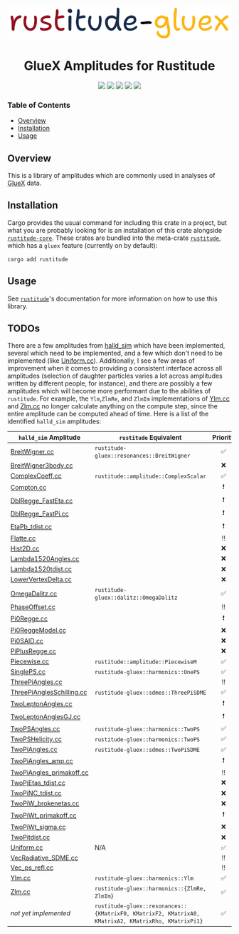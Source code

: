 <p align="center">
  <img
    width="800"
    src="https://github.com/denehoffman/rustitude/blob/main/crates/rustitude-gluex/media/logo.png"
  />
</p>
<p align="center">
    <h1 align="center">GlueX Amplitudes for Rustitude</h1>
</p>

<p align="center">
  <a href="https://github.com/denehoffman/rustitude/commits/main/" alt="Lastest Commits">
    <img src="https://img.shields.io/github/last-commit/denehoffman/rustitude/main" /></a>
  <a href="https://github.com/denehoffman/rustitude/actions" alt="Build Status">
    <img src="https://img.shields.io/github/actions/workflow/status/denehoffman/rustitude/rust.yml" /></a>
  <a href="LICENSE" alt="License">
    <img src="https://img.shields.io/github/license/denehoffman/rustitude" /></a>
  <a href="https://crates.io/crates/rustitude-gluex" alt="Rustitude-GlueX on crates.io">
    <img src="https://img.shields.io/crates/v/rustitude-gluex" /></a>
  <a href="https://docs.rs/rustitude-gluex/latest/rustitude_gluex/" alt="Rustitude-GlueX documentation on docs.rs">
    <img src="https://img.shields.io/docsrs/rustitude-gluex" /></a>
</p>

### Table of Contents

- [Overview](#Overview)
- [Installation](#Installation)
- [Usage](#Usage)

## Overview

This is a library of amplitudes which are commonly used in analyses of [GlueX](http://gluex.org/) data.

## Installation

Cargo provides the usual command for including this crate in a project, but what you are probably looking for is an installation of this crate alongside [`rustitude-core`](https://github.com/denehoffman/rustitude/tree/main/crates/rustitude-core). These crates are bundled into the meta-crate [`rustitude`](https://github.com/denehoffman/rustitude), which has a `gluex` feature (currently on by default):

```shell
cargo add rustitude
```

## Usage

See [`rustitude`](https://github.com/denehoffman/rustitude)'s documentation for more information on how to use this library.

## TODOs

There are a few amplitudes from [halld_sim](https://github.com/JeffersonLab/halld_sim/tree/master/src/libraries/AMPTOOLS_AMPS) which have been implemented, several which need to be implemented, and a few which don't need to be implemented (like [Uniform.cc](https://github.com/JeffersonLab/halld_sim/blob/master/src/libraries/AMPTOOLS_AMPS/Uniform.cc)). Additionally, I see a few areas of improvement when it comes to providing a consistent interface across all amplitudes (selection of daughter particles varies a lot across amplitudes written by different people, for instance), and there are possibly a few amplitudes which will become more performant due to the abilities of `rustitude`. For example, the `Ylm`,`ZlmRe`, and `ZlmIm` implementations of [Ylm.cc](https://github.com/JeffersonLab/halld_sim/blob/master/src/libraries/AMPTOOLS_AMPS/Ylm.cc) and [Zlm.cc](https://github.com/JeffersonLab/halld_sim/blob/master/src/libraries/AMPTOOLS_AMPS/Zlm.cc) no longer calculate anything on the compute step, since the entire amplitude can be computed ahead of time. Here is a list of the identified `halld_sim` amplitudes:

| `halld_sim` Amplitude                                                                                                                    | `rustitude` Equivalent                                                                              |         Priority         |
| ---------------------------------------------------------------------------------------------------------------------------------------- | --------------------------------------------------------------------------------------------------- | :----------------------: |
| [BreitWigner.cc](https://github.com/JeffersonLab/halld_sim/blob/master/src/libraries/AMPTOOLS_AMPS/BreitWigner.cc)                       | `rustitude-gluex::resonances::BreitWigner`                                                          |    :white_check_mark:    |
| [BreitWigner3body.cc](https://github.com/JeffersonLab/halld_sim/blob/master/src/libraries/AMPTOOLS_AMPS/BreitWigner3body.cc)             |                                                                                                     |           :x:            |
| [ComplexCoeff.cc](https://github.com/JeffersonLab/halld_sim/blob/master/src/libraries/AMPTOOLS_AMPS/ComplexCoeff.cc)                     | `rustitude::amplitude::ComplexScalar`                                                               |    :white_check_mark:    |
| [Compton.cc](https://github.com/JeffersonLab/halld_sim/blob/master/src/libraries/AMPTOOLS_AMPS/Compton.cc)                               |                                                                                                     | :heavy_exclamation_mark: |
| [DblRegge_FastEta.cc](https://github.com/JeffersonLab/halld_sim/blob/master/src/libraries/AMPTOOLS_AMPS/DblRegge_FastEta.cc)             |                                                                                                     | :heavy_exclamation_mark: |
| [DblRegge_FastPi.cc](https://github.com/JeffersonLab/halld_sim/blob/master/src/libraries/AMPTOOLS_AMPS/DblRegge_FastPi.cc)               |                                                                                                     | :heavy_exclamation_mark: |
| [EtaPb_tdist.cc](https://github.com/JeffersonLab/halld_sim/blob/master/src/libraries/AMPTOOLS_AMPS/EtaPb_tdist.cc)                       |                                                                                                     | :heavy_exclamation_mark: |
| [Flatte.cc](https://github.com/JeffersonLab/halld_sim/blob/master/src/libraries/AMPTOOLS_AMPS/Flatte.cc)                                 |                                                                                                     |        :bangbang:        |
| [Hist2D.cc](https://github.com/JeffersonLab/halld_sim/blob/master/src/libraries/AMPTOOLS_AMPS/Hist2D.cc)                                 |                                                                                                     |           :x:            |
| [Lambda1520Angles.cc](https://github.com/JeffersonLab/halld_sim/blob/master/src/libraries/AMPTOOLS_AMPS/Lambda1520Angles.cc)             |                                                                                                     |           :x:            |
| [Lambda1520tdist.cc](https://github.com/JeffersonLab/halld_sim/blob/master/src/libraries/AMPTOOLS_AMPS/Lambda1520tdist.cc)               |                                                                                                     |           :x:            |
| [LowerVertexDelta.cc](https://github.com/JeffersonLab/halld_sim/blob/master/src/libraries/AMPTOOLS_AMPS/LowerVertexDelta.cc)             |                                                                                                     |           :x:            |
| [OmegaDalitz.cc](https://github.com/JeffersonLab/halld_sim/blob/master/src/libraries/AMPTOOLS_AMPS/OmegaDalitz.cc)                       | `rustitude-gluex::dalitz::OmegaDalitz`                                                              |    :white_check_mark:    |
| [PhaseOffset.cc](https://github.com/JeffersonLab/halld_sim/blob/master/src/libraries/AMPTOOLS_AMPS/PhaseOffset.cc)                       |                                                                                                     |        :bangbang:        |
| [Pi0Regge.cc](https://github.com/JeffersonLab/halld_sim/blob/master/src/libraries/AMPTOOLS_AMPS/Pi0Regge.cc)                             |                                                                                                     | :heavy_exclamation_mark: |
| [Pi0ReggeModel.cc](https://github.com/JeffersonLab/halld_sim/blob/master/src/libraries/AMPTOOLS_AMPS/Pi0ReggeModel.cc)                   |                                                                                                     |           :x:            |
| [Pi0SAID.cc](https://github.com/JeffersonLab/halld_sim/blob/master/src/libraries/AMPTOOLS_AMPS/Pi0SAID.cc)                               |                                                                                                     |           :x:            |
| [PiPlusRegge.cc](https://github.com/JeffersonLab/halld_sim/blob/master/src/libraries/AMPTOOLS_AMPS/PiPlusRegge.cc)                       |                                                                                                     |           :x:            |
| [Piecewise.cc](https://github.com/JeffersonLab/halld_sim/blob/master/src/libraries/AMPTOOLS_AMPS/Piecewise.cc)                           | `rustitude::amplitude::PiecewiseM`                                                                   |    :white_check_mark:    |
| [SinglePS.cc](https://github.com/JeffersonLab/halld_sim/blob/master/src/libraries/AMPTOOLS_AMPS/SinglePS.cc)                             | `rustitude-gluex::harmonics::OnePS`                                                                 |    :white_check_mark:    |
| [ThreePiAngles.cc](https://github.com/JeffersonLab/halld_sim/blob/master/src/libraries/AMPTOOLS_AMPS/ThreePiAngles.cc)                   |                                                                                                     |        :bangbang:        |
| [ThreePiAnglesSchilling.cc](https://github.com/JeffersonLab/halld_sim/blob/master/src/libraries/AMPTOOLS_AMPS/ThreePiAnglesSchilling.cc) | `rustitude-gluex::sdmes::ThreePiSDME`                                                               |    :white_check_mark:    |
| [TwoLeptonAngles.cc](https://github.com/JeffersonLab/halld_sim/blob/master/src/libraries/AMPTOOLS_AMPS/TwoLeptonAngles.cc)               |                                                                                                     | :heavy_exclamation_mark: |
| [TwoLeptonAnglesGJ.cc](https://github.com/JeffersonLab/halld_sim/blob/master/src/libraries/AMPTOOLS_AMPS/TwoLeptonAnglesGJ.cc)           |                                                                                                     | :heavy_exclamation_mark: |
| [TwoPSAngles.cc](https://github.com/JeffersonLab/halld_sim/blob/master/src/libraries/AMPTOOLS_AMPS/TwoPSAngles.cc)                       | `rustitude-gluex::harmonics::TwoPS`                                                                 |    :white_check_mark:    |
| [TwoPSHelicity.cc](https://github.com/JeffersonLab/halld_sim/blob/master/src/libraries/AMPTOOLS_AMPS/TwoPSHelicity.cc)                   | `rustitude-gluex::harmonics::TwoPS`                                                                 |    :white_check_mark:    |
| [TwoPiAngles.cc](https://github.com/JeffersonLab/halld_sim/blob/master/src/libraries/AMPTOOLS_AMPS/TwoPiAngles.cc)                       | `rustitude-gluex::sdmes::TwoPiSDME`                                                                 |    :white_check_mark:    |
| [TwoPiAngles_amp.cc](https://github.com/JeffersonLab/halld_sim/blob/master/src/libraries/AMPTOOLS_AMPS/TwoPiAngles_amp.cc)               |                                                                                                     | :heavy_exclamation_mark: |
| [TwoPiAngles_primakoff.cc](https://github.com/JeffersonLab/halld_sim/blob/master/src/libraries/AMPTOOLS_AMPS/TwoPiAngles_primakoff.cc)   |                                                                                                     |        :bangbang:        |
| [TwoPiEtas_tdist.cc](https://github.com/JeffersonLab/halld_sim/blob/master/src/libraries/AMPTOOLS_AMPS/TwoPiEtas_tdist.cc)               |                                                                                                     |           :x:            |
| [TwoPiNC_tdist.cc](https://github.com/JeffersonLab/halld_sim/blob/master/src/libraries/AMPTOOLS_AMPS/TwoPiNC_tdist.cc)                   |                                                                                                     |           :x:            |
| [TwoPiW_brokenetas.cc](https://github.com/JeffersonLab/halld_sim/blob/master/src/libraries/AMPTOOLS_AMPS/TwoPiW_brokenetas.cc)           |                                                                                                     |           :x:            |
| [TwoPiWt_primakoff.cc](https://github.com/JeffersonLab/halld_sim/blob/master/src/libraries/AMPTOOLS_AMPS/TwoPiWt_primakoff.cc)           |                                                                                                     | :heavy_exclamation_mark: |
| [TwoPiWt_sigma.cc](https://github.com/JeffersonLab/halld_sim/blob/master/src/libraries/AMPTOOLS_AMPS/TwoPiWt_sigma.cc)                   |                                                                                                     |           :x:            |
| [TwoPitdist.cc](https://github.com/JeffersonLab/halld_sim/blob/master/src/libraries/AMPTOOLS_AMPS/TwoPitdist.cc)                         |                                                                                                     |           :x:            |
| [Uniform.cc](https://github.com/JeffersonLab/halld_sim/blob/master/src/libraries/AMPTOOLS_AMPS/Uniform.cc)                               | N/A                                                                                                 |    :white_check_mark:    |
| [VecRadiative_SDME.cc](https://github.com/JeffersonLab/halld_sim/blob/master/src/libraries/AMPTOOLS_AMPS/VecRadiative_SDME.cc)           |                                                                                                     |        :bangbang:        |
| [Vec_ps_refl.cc](https://github.com/JeffersonLab/halld_sim/blob/master/src/libraries/AMPTOOLS_AMPS/Vec_ps_refl.cc)                       |                                                                                                     |        :bangbang:        |
| [Ylm.cc](https://github.com/JeffersonLab/halld_sim/blob/master/src/libraries/AMPTOOLS_AMPS/Ylm.cc)                                       | `rustitude-gluex::harmonics::Ylm`                                                                   |    :white_check_mark:    |
| [Zlm.cc](https://github.com/JeffersonLab/halld_sim/blob/master/src/libraries/AMPTOOLS_AMPS/Zlm.cc)                                       | `rustitude-gluex::harmonics::{ZlmRe, ZlmIm}`                                                        |    :white_check_mark:    |
| _not yet implemented_                                                                                                                    | `rustitude-gluex::resonances::{KMatrixF0, KMatrixF2, KMatrixA0, KMatrixA2, KMatrixRho, KMatrixPi1}` |    :white_check_mark:    |
